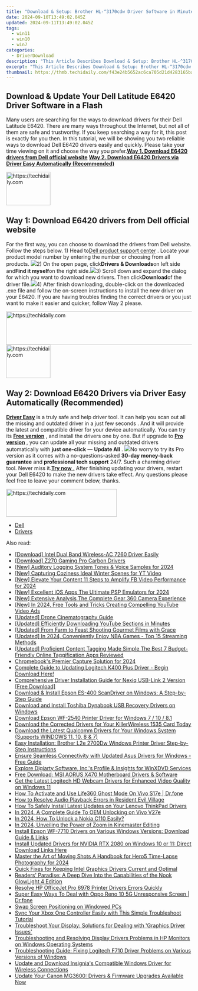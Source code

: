 ```yaml
---
title: "Download & Setup: Brother HL-^3170cdw Driver Software in Minutes!"
date: 2024-09-10T13:49:02.045Z
updated: 2024-09-11T13:49:02.045Z
tags:
  - win11
  - win10
  - win7
categories:
  - DriverDownload
description: "This Article Describes Download & Setup: Brother HL-^3170cdw Driver Software in Minutes!"
excerpt: "This Article Describes Download & Setup: Brother HL-^3170cdw Driver Software in Minutes!"
thumbnail: https://thmb.techidaily.com/f43e24b5652ac6ca705d21d4283165ba384a702109b9e12b244f96b4521cf3c5.jpg
---
```


## Download & Update Your Dell Latitude E6420 Driver Software in a Flash

Many users are searching for the ways to download drivers for their Dell Latitude E6420\. There are many ways throughout the Internet, but not all of them are safe and trustworthy. If you keep searching a way for it, this post is exactly for you then. In this tutorial, we will be showing you two reliable ways to download Dell E6420 drivers easily and quickly. Please take your time viewing on it and choose the way you prefer.[**Way 1. Download E6420 drivers from Dell official website**](https://tools.techidaily.com/drivereasy/download/) [**Way 2. Download E6420 Drivers via Driver Easy Automatically (Recommended)**](https://www.drivereasy.com/knowledge/dell-e6420-drivers-download-easily-quickily/#WAY2)





<!-- affiliate ads begin -->
<a href="https://aligracehair.sjv.io/c/5597632/2135394/19272" target="_top" id="2135394">
  <img src="//a.impactradius-go.com/display-ad/19272-2135394" border="0" alt="https://techidaily.com" width="120" height="90"/>
</a>
<img height="0" width="0" src="https://aligracehair.sjv.io/i/5597632/2135394/19272" style="position:absolute;visibility:hidden;" border="0" />
<!-- affiliate ads end -->




## **Way 1: Download E6420 drivers from Dell official website**

For the first way, you can choose to download the drivers from Dell website. Follow the steps below. 1) Head to[Dell product support center](https://shop-links.co/link/?exclusive=1&publisher_slug=itechdaily19598&url=http%3A%2F%2Fwww.dell.com%2Fsupport%2Fhome%2Fus%2Fen%2F04) . Locate your product model number by entering the number or choosing from all products. ![](https://images.drivereasy.com/wp-content/uploads/2017/06/3-17.png)2) On the open page, click**Drivers & Downloads**on left side and**Find it myself**on the right side.![](https://images.drivereasy.com/wp-content/uploads/2017/06/1-16.png)3) Scroll down and expand the dialog for which you want to download new drivers. Then click**Download**of the driver file.![](https://images.drivereasy.com/wp-content/uploads/2017/06/2-18.png)4) After finish downloading, double-click on the downloaded .exe file and follow the on-screen instructions to install the new driver on your E6420\. If you are having troubles finding the correct drivers or you just want to make it easier and quicker, follow Way 2 please.





<!-- affiliate ads begin -->
<a href="https://wigfever.sjv.io/c/5597632/2014854/22899" target="_top" id="2014854">
  <img src="//a.impactradius-go.com/display-ad/22899-2014854" border="0" alt="https://techidaily.com" width="728" height="90"/>
</a>
<img height="0" width="0" src="https://wigfever.sjv.io/i/5597632/2014854/22899" style="position:absolute;visibility:hidden;" border="0" />
<!-- affiliate ads end -->








<!-- affiliate ads begin -->
<a href="https://aligracehair.sjv.io/c/5597632/2115910/19272" target="_top" id="2115910">
  <img src="//a.impactradius-go.com/display-ad/19272-2115910" border="0" alt="https://techidaily.com" width="120" height="90"/>
</a>
<img height="0" width="0" src="https://aligracehair.sjv.io/i/5597632/2115910/19272" style="position:absolute;visibility:hidden;" border="0" />
<!-- affiliate ads end -->




## **Way 2: Download E6420 Drivers via Driver Easy Automatically (Recommended)**

 [**Driver Easy**](https://tools.techidaily.com/drivereasy/download/)  is a truly safe and help driver tool. It can help you scan out all the missing and outdated driver in a just few seconds  . And it will provide the latest and compatible driver for your device automatically. You can try its **[Free version](https://tools.techidaily.com/drivereasy/download/)**  , and install the drivers one by one. But if upgrade to **[Pro version](https://tools.techidaily.com/drivereasy/download/)**  , you can update all your missing and outdated drivers automatically with **just one-click**  — **Update All** . ![](https://images.drivereasy.com/wp-content/uploads/2017/06/4-16.png)No worry to try its Pro version as it comes with a no-questions-asked **30-day money-back guarantee** and **professional tech support**  24/7\. Such a charming driver tool. Never miss it.[**Try now** .](https://tools.techidaily.com/drivereasy/download/) After finishing updating your drivers, restart your Dell E6420 to make the new drivers take effect. Any questions please feel free to leave your comment below, thanks.





<!-- affiliate ads begin -->
<a href="https://25home.pxf.io/c/5597632/2123475/16836" target="_top" id="2123475">
  <img src="//a.impactradius-go.com/display-ad/16836-2123475" border="0" alt="https://techidaily.com" width="300" height="75"/>
</a>
<img height="0" width="0" src="https://25home.pxf.io/i/5597632/2123475/16836" style="position:absolute;visibility:hidden;" border="0" />
<!-- affiliate ads end -->




* [Dell](https://tools.techidaily.com/drivereasy/download/)
* [Drivers](https://tools.techidaily.com/drivereasy/download/)

<ins class="adsbygoogle"
     style="display:block"
     data-ad-format="autorelaxed"
     data-ad-client="ca-pub-7571918770474297"
     data-ad-slot="1223367746"></ins>



<ins class="adsbygoogle"
     style="display:block"
     data-ad-client="ca-pub-7571918770474297"
     data-ad-slot="8358498916"
     data-ad-format="auto"
     data-full-width-responsive="true"></ins>

<span class="atpl-alsoreadstyle">Also read:</span>
<div><ul>
<li><a href="https://driver-download.techidaily.com/download-intel-dual-band-wireless-ac-7260-driver-easily/"><u>[Download] Intel Dual Band Wireless-AC 7260 Driver Easily</u></a></li>
<li><a href="https://driver-download.techidaily.com/download-z270-gaming-pro-carbon-drivers/"><u>[Download] Z270 Gaming Pro Carbon Drivers</u></a></li>
<li><a href="https://desktop-recording.techidaily.com/new-auditory-logging-system-tones-and-voice-samples-for-2024/"><u>[New] Auditory Logging  System Tones & Voice Samples for 2024</u></a></li>
<li><a href="https://youtube-clips.techidaily.com/new-capturing-coziness-ideal-winter-scenes-for-yt-video/"><u>[New] Capturing Coziness  Ideal Winter Scenes for YT Video</u></a></li>
<li><a href="https://facebook-videos.techidaily.com/new-elevate-your-content-11-steps-to-amplify-fb-video-performance-for-2024/"><u>[New] Elevate Your Content  11 Steps to Amplify FB Video Performance for 2024</u></a></li>
<li><a href="https://screen-sharing-recording.techidaily.com/new-excellent-ios-apps-the-ultimate-psp-emulators-for-2024/"><u>[New] Excellent iOS Apps  The Ultimate PSP Emulators for 2024</u></a></li>
<li><a href="https://fox-glue.techidaily.com/new-extensive-analysis-the-complete-gear-360-camera-experience/"><u>[New] Extensive Analysis  The Complete Gear 360 Camera Experience</u></a></li>
<li><a href="https://eaxpv-info.techidaily.com/new-in-2024-free-tools-and-tricks-creating-compelling-youtube-video-ads/"><u>[New] In 2024, Free Tools and Tricks  Creating Compelling YouTube Video Ads</u></a></li>
<li><a href="https://fox-boxes.techidaily.com/updated-drone-cinematography-guide/"><u>[Updated] Drone Cinematography Guide</u></a></li>
<li><a href="https://youtube-zero.techidaily.com/ed-efficiently-downloading-youtube-sections-in-minutes/"><u>[Updated] Efficiently Downloading YouTube Sections in Minutes</u></a></li>
<li><a href="https://some-knowledge.techidaily.com/updated-from-farm-to-feast-shooting-gourmet-films-with-grace/"><u>[Updated] From Farm to Feast  Shooting Gourmet Films with Grace</u></a></li>
<li><a href="https://fox-access.techidaily.com/updated-in-2024-conveniently-enjoy-nba-games-top-15-streaming-methods/"><u>[Updated] In 2024, Conveniently Enjoy NBA Games - Top 15 Streaming Methods</u></a></li>
<li><a href="https://eaxpv-info.techidaily.com/updated-proficient-content-tagging-made-simple-the-best-7-budget-friendly-online-taggification-apps-reviewed/"><u>[Updated] Proficient Content Tagging Made Simple  The Best 7 Budget-Friendly Online Taggification Apps Reviewed</u></a></li>
<li><a href="https://video-screen-grab.techidaily.com/chromebooks-premier-capture-solution-for-2024/"><u>Chromebook's Premier Capture Solution for 2024</u></a></li>
<li><a href="https://driver-download.techidaily.com/1722967868837-complete-guide-to-updating-logitech-k400-plus-driver-begin-download-here/"><u>Complete Guide to Updating Logitech K400 Plus Driver - Begin Download Here!</u></a></li>
<li><a href="https://driver-download.techidaily.com/comprehensive-driver-installation-guide-for-nexiq-usb-link-2-version-free-download/"><u>Comprehensive Driver Installation Guide for Nexiq USB-Link 2 Version [Free Download]</u></a></li>
<li><a href="https://driver-download.techidaily.com/download-and-install-epson-es-400-scandriver-on-windows-a-step-by-step-guide/"><u>Download & Install Epson ES-400 ScanDriver on Windows: A Step-by-Step Guide</u></a></li>
<li><a href="https://driver-download.techidaily.com/download-and-install-toshiba-dynabook-usb-recovery-drivers-on-windows/"><u>Download and Install Toshiba Dynabook USB Recovery Drivers on Windows</u></a></li>
<li><a href="https://driver-download.techidaily.com/download-epson-wf-2540-printer-driver-for-windows-7-10-81/"><u>Download Epson WF-2540 Printer Driver for Windows 7 / 10 / 8.1</u></a></li>
<li><a href="https://driver-download.techidaily.com/download-the-corrected-drivers-for-your-killerwireless-1535-card-today/"><u>Download the Corrected Drivers for Your KillerWireless 1535 Card Today</u></a></li>
<li><a href="https://driver-download.techidaily.com/download-the-latest-qualcomm-drivers-for-your-windows-system-supports-windows-11-10-8-and-7/"><u>Download the Latest Qualcomm Drivers for Your Windows System (Supports WINDOWS 11, 10, 8 & 7)</u></a></li>
<li><a href="https://driver-download.techidaily.com/easy-installation-brother-l2e-2700dw-windows-printer-driver-step-by-step-instructions/"><u>Easy Installation: Brother L2e 2700Dw Windows Printer Driver Step-by-Step Instructions</u></a></li>
<li><a href="https://driver-download.techidaily.com/ensure-seamless-connectivity-with-updated-asus-drivers-for-windows-free-guide/"><u>Ensure Seamless Connectivity with Updated Asus Drivers for Windows - Free Guide</u></a></li>
<li><a href="https://some-knowledge.techidaily.com/explore-digiarty-software-incs-profile-and-insights-for-winxdvd-services/"><u>Explore Digiarty Software, Inc.'s Profile & Insights for WinXDVD Services</u></a></li>
<li><a href="https://driver-download.techidaily.com/free-download-msi-aorus-x470-motherboard-drivers-and-software/"><u>Free Download: MSI AORUS X470 Motherboard Drivers & Software</u></a></li>
<li><a href="https://driver-download.techidaily.com/get-the-latest-logitech-hd-webcam-drivers-for-enhanced-video-quality-on-windows-11/"><u>Get the Latest Logitech HD Webcam Drivers for Enhanced Video Quality on Windows 11</u></a></li>
<li><a href="https://location-social.techidaily.com/how-to-activate-and-use-life360-ghost-mode-on-vivo-s17e-drfone-by-drfone-virtual-android/"><u>How To Activate and Use Life360 Ghost Mode On Vivo S17e | Dr.fone</u></a></li>
<li><a href="https://sound-issues.techidaily.com/how-to-resolve-audio-playback-errors-in-resident-evil-village/"><u>How to Resolve Audio Playback Errors in Resident Evil Village</u></a></li>
<li><a href="https://driver-download.techidaily.com/how-to-safely-install-latest-updates-on-your-lenovo-thinkpad-drivers/"><u>How To Safely Install Latest Updates on Your Lenovo ThinkPad Drivers</u></a></li>
<li><a href="https://android-unlock.techidaily.com/in-2024-a-complete-guide-to-oem-unlocking-on-vivo-v27e-by-drfone-android/"><u>In 2024, A Complete Guide To OEM Unlocking on Vivo V27e</u></a></li>
<li><a href="https://easy-unlock-android.techidaily.com/in-2024-how-to-unlock-a-nokia-c110-easily-by-drfone-android/"><u>In 2024, How To Unlock a Nokia C110 Easily?</u></a></li>
<li><a href="https://some-guidance.techidaily.com/in-2024-unveiling-the-power-of-zoom-in-kinemaster-editing/"><u>In 2024, Unveiling the Power of Zoom in Kinemaster Editing</u></a></li>
<li><a href="https://driver-download.techidaily.com/install-epson-wf-7710-drivers-on-various-windows-versions-download-guide-and-links/"><u>Install Epson WF-7710 Drivers on Various Windows Versions: Download Guide & Links</u></a></li>
<li><a href="https://driver-download.techidaily.com/install-updated-drivers-for-nvidia-rtx-2080-on-windows-10-or-11-direct-download-links-here/"><u>Install Updated Drivers for NVIDIA RTX 2080 on Windows 10 or 11: Direct Download Links Here</u></a></li>
<li><a href="https://extra-skills.techidaily.com/master-the-art-of-moving-shots-a-handbook-for-hero5-time-lapse-photography-for-2024/"><u>Master the Art of Moving Shots  A Handbook for Hero5 Time-Lapse Photography for 2024</u></a></li>
<li><a href="https://driver-download.techidaily.com/quick-fixes-for-keeping-intel-graphics-drivers-current-and-optimal/"><u>Quick Fixes for Keeping Intel Graphics Drivers Current and Optimal</u></a></li>
<li><a href="https://buynow-help.techidaily.com/readers-paradise-a-deep-dive-into-the-capabilities-of-the-nook-glowlight-4-edition/"><u>Readers' Paradise: A Deep Dive Into the Capabilities of the Nook GlowLight 4 Edition</u></a></li>
<li><a href="https://driver-download.techidaily.com/resolve-hp-officejet-pro-6978-printer-drivers-errors-quickly/"><u>Resolve HP OfficeJet Pro 6978 Printer Drivers Errors Quickly</u></a></li>
<li><a href="https://howto.techidaily.com/super-easy-ways-to-deal-with-oppo-reno-10-5g-unresponsive-screen-drfone-by-drfone-fix-android-problems-fix-android-problems/"><u>Super Easy Ways To Deal with Oppo Reno 10 5G Unresponsive Screen | Dr.fone</u></a></li>
<li><a href="https://graphic-issues.techidaily.com/swap-screen-positioning-on-windowed-pcs/"><u>Swap Screen Positioning on Windowed PCs</u></a></li>
<li><a href="https://common-error.techidaily.com/sync-your-xbox-one-controller-easily-with-this-simple-troubleshoot-tutorial/"><u>Sync Your Xbox One Controller Easily with This Simple Troubleshoot Tutorial</u></a></li>
<li><a href="https://driver-download.techidaily.com/troubleshoot-your-display-solutions-for-dealing-with-graphics-driver-issues/"><u>Troubleshoot Your Display: Solutions for Dealing with 'Graphics Driver Issues'</u></a></li>
<li><a href="https://driver-download.techidaily.com/troubleshooting-and-resolving-display-drivers-problems-in-hp-monitors-on-windows-operating-systems/"><u>Troubleshooting and Resolving Display Drivers Problems in HP Monitors on Windows Operating Systems</u></a></li>
<li><a href="https://driver-download.techidaily.com/troubleshooting-guide-fixing-logitech-f710-driver-problems-on-various-versions-of-windows/"><u>Troubleshooting Guide: Fixing Logitech F710 Driver Problems on Various Versions of Windows</u></a></li>
<li><a href="https://driver-download.techidaily.com/update-and-download-insignias-compatible-windows-driver-for-wireless-connections/"><u>Update and Download Insignia's Compatible Windows Driver for Wireless Connections</u></a></li>
<li><a href="https://driver-download.techidaily.com/update-your-canon-mg3600-drivers-and-firmware-upgrades-available-now/"><u>Update Your Canon MG3600: Drivers & Firmware Upgrades Available Now</u></a></li>
</ul></div>
